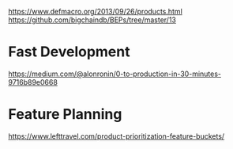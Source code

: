https://www.defmacro.org/2013/09/26/products.html   
https://github.com/bigchaindb/BEPs/tree/master/13   

# Fast Development
https://medium.com/@alonronin/0-to-production-in-30-minutes-9716b89e0668   

# Feature Planning
https://www.lefttravel.com/product-prioritization-feature-buckets/   

